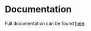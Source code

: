 # Documentation

Full documentation can be found [here](http://jackjackandrews.github.io/docs_MiniBoxDCDC/html/index.html).